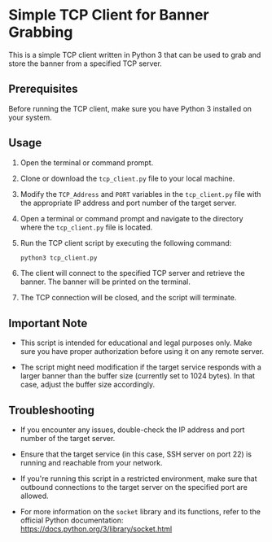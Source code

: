  # Simple TCP Client for Banner Grabbing

This is a simple TCP client written in Python 3 that can be used to grab and store the banner from a specified TCP server.

## Prerequisites

Before running the TCP client, make sure you have Python 3 installed on your system.

## Usage

1. Open the terminal or command prompt.

2. Clone or download the `tcp_client.py` file to your local machine.

3. Modify the `TCP_Address` and `PORT` variables in the `tcp_client.py` file with the appropriate IP address and port number of the target server.

4. Open a terminal or command prompt and navigate to the directory where the `tcp_client.py` file is located.

5. Run the TCP client script by executing the following command:

   ```bash
   python3 tcp_client.py
   ```

6. The client will connect to the specified TCP server and retrieve the banner. The banner will be printed on the terminal.

7. The TCP connection will be closed, and the script will terminate.

## Important Note

- This script is intended for educational and legal purposes only. Make sure you have proper authorization before using it on any remote server.

- The script might need modification if the target service responds with a larger banner than the buffer size (currently set to 1024 bytes). In that case, adjust the buffer size accordingly.

## Troubleshooting

- If you encounter any issues, double-check the IP address and port number of the target server.

- Ensure that the target service (in this case, SSH server on port 22) is running and reachable from your network.

- If you're running this script in a restricted environment, make sure that outbound connections to the target server on the specified port are allowed.

- For more information on the `socket` library and its functions, refer to the official Python documentation: https://docs.python.org/3/library/socket.html
 
